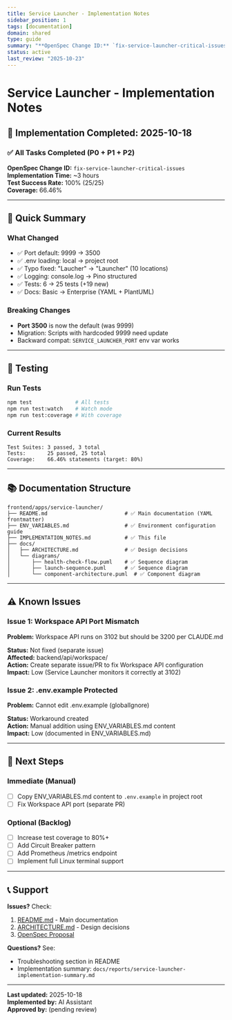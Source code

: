```yaml
---
title: Service Launcher - Implementation Notes
sidebar_position: 1
tags: [documentation]
domain: shared
type: guide
summary: "**OpenSpec Change ID:** `fix-service-launcher-critical-issues`"
status: active
last_review: "2025-10-23"
---
```


# Service Launcher - Implementation Notes

## 🎯 Implementation Completed: 2025-10-18

### ✅ All Tasks Completed (P0 + P1 + P2)

**OpenSpec Change ID:** `fix-service-launcher-critical-issues`  
**Implementation Time:** ~3 hours  
**Test Success Rate:** 100% (25/25)  
**Coverage:** 66.46%

---

## 📝 Quick Summary

### What Changed
- ✅ Port default: 9999 → 3500
- ✅ .env loading: local → project root
- ✅ Typo fixed: "Laucher" → "Launcher" (10 locations)
- ✅ Logging: console.log → Pino structured
- ✅ Tests: 6 → 25 tests (+19 new)
- ✅ Docs: Basic → Enterprise (YAML + PlantUML)

### Breaking Changes
- **Port 3500** is now the default (was 9999)
- Migration: Scripts with hardcoded 9999 need update
- Backward compat: `SERVICE_LAUNCHER_PORT` env var works

---

## 🧪 Testing

### Run Tests
```bash
npm test              # All tests
npm run test:watch    # Watch mode
npm run test:coverage # With coverage
```

### Current Results
```
Test Suites: 3 passed, 3 total
Tests:       25 passed, 25 total
Coverage:    66.46% statements (target: 80%)
```

---

## 📚 Documentation Structure

```
frontend/apps/service-launcher/
├── README.md                         # ✅ Main documentation (YAML frontmatter)
├── ENV_VARIABLES.md                  # ✅ Environment configuration guide
├── IMPLEMENTATION_NOTES.md           # ✅ This file
├── docs/
│   ├── ARCHITECTURE.md               # ✅ Design decisions
│   └── diagrams/
│       ├── health-check-flow.puml    # ✅ Sequence diagram
│       ├── launch-sequence.puml      # ✅ Sequence diagram
│       └── component-architecture.puml  # ✅ Component diagram
```

---

## ⚠️ Known Issues

### Issue 1: Workspace API Port Mismatch
**Problem:** Workspace API runs on 3102 but should be 3200 per CLAUDE.md

**Status:** Not fixed (separate issue)  
**Affected:** backend/api/workspace/  
**Action:** Create separate issue/PR to fix Workspace API configuration  
**Impact:** Low (Service Launcher monitors it correctly at 3102)

### Issue 2: .env.example Protected
**Problem:** Cannot edit .env.example (globalIgnore)

**Status:** Workaround created  
**Action:** Manual addition using ENV_VARIABLES.md content  
**Impact:** Low (documented in ENV_VARIABLES.md)

---

## 🔄 Next Steps

### Immediate (Manual)
- [ ] Copy ENV_VARIABLES.md content to `.env.example` in project root
- [ ] Fix Workspace API port (separate PR)

### Optional (Backlog)
- [ ] Increase test coverage to 80%+
- [ ] Add Circuit Breaker pattern
- [ ] Add Prometheus /metrics endpoint
- [ ] Implement full Linux terminal support

---

## 📞 Support

**Issues?** Check:
1. [README.md](./README.md) - Main documentation
2. [ARCHITECTURE.md](./docs/ARCHITECTURE.md) - Design decisions
3. [OpenSpec Proposal](../../infrastructure/openspec/changes/fix-service-launcher-critical-issues/)

**Questions?** See:
- Troubleshooting section in README
- Implementation summary: `docs/reports/service-launcher-implementation-summary.md`

---

**Last updated:** 2025-10-18  
**Implemented by:** AI Assistant  
**Approved by:** (pending review)













